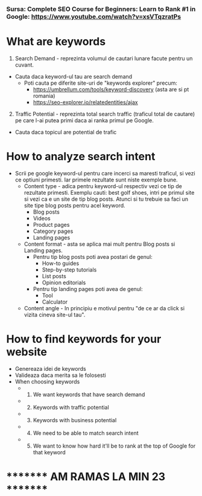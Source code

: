 
### Sursa: Complete SEO Course for Beginners: Learn to Rank #1 in Google: https://www.youtube.com/watch?v=xsVTqzratPs
# What are keywords
1. Search Demand - reprezinta volumul de cautari lunare facute pentru un cuvant.
- Cauta daca keyword-ul tau are search demand
    - Poti cauta pe diferite site-uri de "keywords explorer" precum:
        - https://umbrellum.com/tools/keyword-discovery (asta are si pt romania)
        - https://seo-explorer.io/relatedentities/ajax
2. Traffic Potential - reprezinta total search traffic (traficul total de cautare) pe care l-ai putea primi daca ai ranka primul pe Google.
- Cauta daca topicul are potential de trafic

# How to analyze search intent
- Scrii pe google keyword-ul pentru care incerci sa maresti traficul, si vezi ce optiuni primesti. Iar primele rezultate sunt niste exemple bune.
    - Content type - adica pentru keyword-ul respectiv vezi ce tip de rezultate primesti. Exemplu cauti: best golf shoes, intri pe primul site si vezi ca e un site de tip blog posts. Atunci si tu trebuie sa faci un site tipe blog posts pentru acel keyword. 
        - Blog posts
        - Videos
        - Product pages
        - Category pages
        - Landing pages
    - Content format - asta se aplica mai mult pentru Blog posts si Landing pages.
        - Pentru tip blog posts poti avea postari de genul:
            - How-to guides
            - Step-by-step tutorials
            - List posts
            - Opinion editorials
        - Pentru tip landing pages poti avea de genul:
            - Tool
            - Calculator
    - Content angle - In principiu e motivul pentru "de ce ar da click si vizita cineva site-ul tau".

# How to find keywords for your website
- Genereaza idei de keywords
- Valideaza daca merita sa le folosesti
- When choosing keywords
    - 1. We want keywords that have search demand
    - 2. Keywords with traffic potential
    - 3. Keywords with business potential
    - 4. We need to be able to match search intent
    - 5. We want to know how hard it'll be to rank at the top of Google for that keyword

# ******* AM RAMAS LA MIN 23 *******